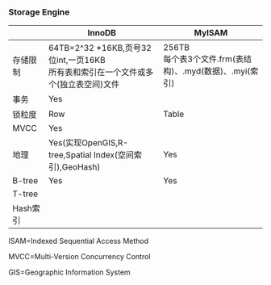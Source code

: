 ### Storage Engine

| |InnoDB|MyISAM|
|---|---|---|
|存储限制|64TB=2^32 *16KB,页号32位int,一页16KB<br>所有表和索引在一个文件或多个(独立表空间)文件|256TB<br>每个表3个文件.frm(表结构)、.myd(数据)、.myi(索引)
|事务| Yes
|锁粒度|Row|Table
| MVCC| Yes
|地理|Yes(实现OpenGIS,R-tree,Spatial Index(空间索引),GeoHash)|Yes
|B-tree|Yes|Yes
|T-tree|
|Hash索引|


ISAM=Indexed Sequential Access Method

MVCC=Multi-Version Concurrency Control

GIS=Geographic Information System